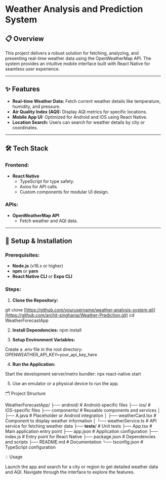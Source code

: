 # Weather Analysis and Prediction System

## 📋 Overview
This project delivers a robust solution for fetching, analyzing, and presenting real-time weather data using the OpenWeatherMap API. The system provides an intuitive mobile interface built with React Native for seamless user experience.

---

## ✨ Features
- **Real-time Weather Data:** Fetch current weather details like temperature, humidity, and pressure.
- **Air Quality Index (AQI):** Display AQI metrics for specific locations.
- **Mobile App UI:** Optimized for Android and iOS using React Native.
- **Location Search:** Users can search for weather details by city or coordinates.

---

## 🛠️ Tech Stack
### Frontend:
- **React Native**
  - TypeScript for type safety.
  - Axios for API calls.
  - Custom components for modular UI design.

### APIs:
- **OpenWeatherMap API**
  - Fetch weather and AQI data.

---

## 🚀 Setup & Installation

### Prerequisites:
- **Node.js** (v16.x or higher)
- **npm** or **yarn**
- **React Native CLI** or **Expo CLI**

### Steps:
1. **Clone the Repository:**

git clone [https://github.com/yourusername/weather-analysis-system.git](https://github.com/archit-singhania/Weather-Prediction.git)
cd WeatherForecastApp

2. **Install Dependencies:**
npm install

3. **Setup Environment Variables:**

Create a .env file in the root directory:
OPENWEATHER_API_KEY=your_api_key_here

4. **Run the Application:**
   
Start the development server/metro bundler:
npx react-native start

5. Use an emulator or a physical device to run the app.
   
🗂️ Project Structure

  WeatherForecastApp/
  ├── android/           # Android-specific files
  ├── ios/               # iOS-specific files
  ├── components/        # Reusable components and services
  │   ├── A.java         # Placeholder or Android integration
  │   ├── weatherCard.tsx # Component to display weather information
  │   └── weatherService.ts # API service for fetching weather data
  ├── __tests__/         # Unit tests
  ├── App.tsx            # Main application entry point
  ├── app.json           # Application configuration
  ├── index.js           # Entry point for React Native
  ├── package.json       # Dependencies and scripts
  ├── README.md          # Documentation
  └── tsconfig.json      # TypeScript configuration 

💡 Usage

Launch the app and search for a city or region to get detailed weather data and AQI.
Navigate through the interface to explore the features.
